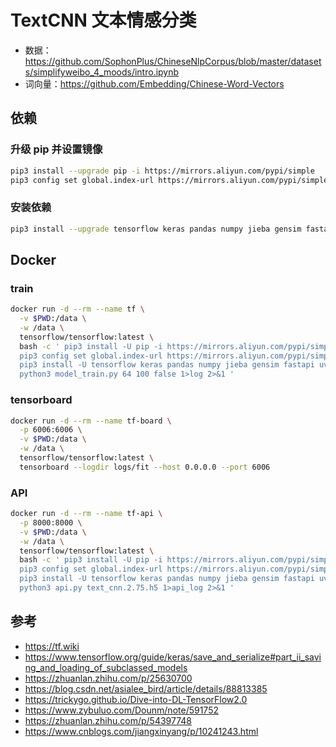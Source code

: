 # TextCNN 文本情感分类

* 数据：https://github.com/SophonPlus/ChineseNlpCorpus/blob/master/datasets/simplifyweibo_4_moods/intro.ipynb
* 词向量：https://github.com/Embedding/Chinese-Word-Vectors

## 依赖

### 升级 pip 并设置镜像

```bash
pip3 install --upgrade pip -i https://mirrors.aliyun.com/pypi/simple
pip3 config set global.index-url https://mirrors.aliyun.com/pypi/simple
```

### 安装依赖

```bash
pip3 install --upgrade tensorflow keras pandas numpy jieba gensim fastapi uvicorn
```

## Docker

### train

```bash
docker run -d --rm --name tf \
  -v $PWD:/data \
  -w /data \
  tensorflow/tensorflow:latest \
  bash -c ' pip3 install -U pip -i https://mirrors.aliyun.com/pypi/simple && \
  pip3 config set global.index-url https://mirrors.aliyun.com/pypi/simple && \
  pip3 install -U tensorflow keras pandas numpy jieba gensim fastapi uvicorn && \
  python3 model_train.py 64 100 false 1>log 2>&1 '
```

### tensorboard

```bash
docker run -d --rm --name tf-board \
  -p 6006:6006 \
  -v $PWD:/data \
  -w /data \
  tensorflow/tensorflow:latest \
  tensorboard --logdir logs/fit --host 0.0.0.0 --port 6006
```

### API

```bash
docker run -d --rm --name tf-api \
  -p 8000:8000 \
  -v $PWD:/data \
  -w /data \
  tensorflow/tensorflow:latest \
  bash -c ' pip3 install -U pip -i https://mirrors.aliyun.com/pypi/simple && \
  pip3 config set global.index-url https://mirrors.aliyun.com/pypi/simple && \
  pip3 install -U tensorflow keras pandas numpy jieba gensim fastapi uvicorn && \
  python3 api.py text_cnn.2.75.h5 1>api_log 2>&1 '
```

## 参考

* https://tf.wiki
* https://www.tensorflow.org/guide/keras/save_and_serialize#part_ii_saving_and_loading_of_subclassed_models
* https://zhuanlan.zhihu.com/p/25630700
* https://blog.csdn.net/asialee_bird/article/details/88813385
* https://trickygo.github.io/Dive-into-DL-TensorFlow2.0
* https://www.zybuluo.com/Dounm/note/591752
* https://zhuanlan.zhihu.com/p/54397748
* https://www.cnblogs.com/jiangxinyang/p/10241243.html
